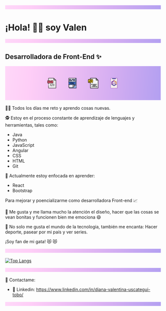 ![holi](https://github.com/valentinatobo/Ejercicios-POO-JavaScript/blob/main/img/barra.PNG)
# ¡Hola! 👋🏼 soy Valen

![holi](https://github.com/valentinatobo/Ejercicios-POO-JavaScript/blob/main/img/barra.PNG)

## Desarrolladora de Front-End ✨ 

![fondito](https://github.com/valentinatobo/Ejercicios-POO-JavaScript/blob/main/img/fondo.PNG)

💪🏼 Todos los días me reto y aprendo cosas nuevas.

🕵 Estoy en el proceso constante de aprendizaje de lenguajes y herramientas, tales como:

* Java
* Python
* JavaScript
* Angular
* CSS
* HTML
* Git

👀 Actualmente estoy enfocada en aprender: 
 
* React 
* Bootstrap

Para mejorar y poencializarme como desarrolladora Front-end  :chart_with_upwards_trend:

:speak_no_evil: Me gusta y me llama mucho la atención el diseño, hacer que las cosas se vean bonitas y funcionen bien me emociona 😄

💫 No solo me gusta el mundo de la tecnologia, también me encanta: Hacer deporte, pasear por mi país y ver series.

¡Soy fan de mi gata! 😻 :heart_eyes_cat:
<!-- ![GitHub stats](https://github-readme-stats.vercel.app/api?username=valentinatobo&show_icons=true&theme=radical)-->

![holi](https://github.com/valentinatobo/Ejercicios-POO-JavaScript/blob/main/img/barra.PNG)

[![Top Langs](https://github-readme-stats.vercel.app/api/top-langs/?username=valentinatobo&layout=compact&hide=less&langs_count=6&title_color=321F28&bg_color=ffd8f9,fecef7,f2c4f5,e5b9f3,d6aff2,c5a7f1,b3a0f1)](https://github.com/anuraghazra/github-readme-stats) 


![holi](https://github.com/valentinatobo/Ejercicios-POO-JavaScript/blob/main/img/barra.PNG)

:busts_in_silhouette: Contactame:
* 💬 Linkedin: https://www.linkedin.com/in/diana-valentina-uscategui-tobo/

![holi](https://github.com/valentinatobo/Ejercicios-POO-JavaScript/blob/main/img/barra.PNG)
<!--
**valentinatobo/valentinatobo** is a ✨ _special_ ✨ repository because its `README.md` (this file) appears on your GitHub profile.

